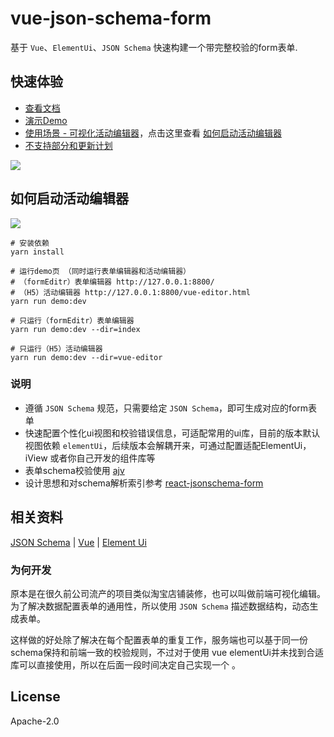 # vue-json-schema-form
基于 `Vue`、`ElementUi`、`JSON Schema` 快速构建一个带完整校验的form表单.

## 快速体验
* [查看文档](https://vue-json-schema-form.lljj.me/ "Vue JSON Schema Docs")
* [演示Demo](https://form.lljj.me/ "Vue JSON Schema Form Demo")
* [使用场景 - 可视化活动编辑器](https://form.lljj.me/vue-editor.html)，点击这里查看 [如何启动活动编辑器](#如何启动活动编辑器)
* [不支持部分和更新计划](https://vue-json-schema-form.lljj.me/zh/guide/todo.html)

![](https://lljj-xxxx.oss-cn-hongkong.aliyuncs.com/vue-json-schema-form.gif)

## 如何启动活动编辑器

![](https://lljj-xxxx.oss-cn-hongkong.aliyuncs.com/vue-editor.jpg)

```ssh
# 安装依赖
yarn install

# 运行demo页 （同时运行表单编辑器和活动编辑器）
# （formEditr）表单编辑器 http://127.0.0.1:8800/
# （H5）活动编辑器 http://127.0.0.1:8800/vue-editor.html
yarn run demo:dev

# 只运行（formEditr）表单编辑器
yarn run demo:dev --dir=index

# 只运行（H5）活动编辑器
yarn run demo:dev --dir=vue-editor

```

### 说明
* 遵循 `JSON Schema` 规范，只需要给定 `JSON Schema`，即可生成对应的form表单
* 快速配置个性化ui视图和校验错误信息，可适配常用的ui库，目前的版本默认视图依赖 `elementUi`，后续版本会解耦开来，可通过配置适配ElementUi，iView 或者你自己开发的组件库等
* 表单schema校验使用  [ajv](https://github.com/epoberezkin/ajv)
* 设计思想和对schema解析索引参考 [react-jsonschema-form](https://github.com/rjsf-team/react-jsonschema-form)

## 相关资料
[JSON Schema](https://json-schema.org/understanding-json-schema/index.html) |
[Vue](https://cn.vuejs.org/) |
[Element Ui](https://element.eleme.io/)

### 为何开发
原本是在很久前公司流产的项目类似淘宝店铺装修，也可以叫做前端可视化编辑。为了解决数据配置表单的通用性，所以使用 `JSON Schema` 描述数据结构，动态生成表单。

这样做的好处除了解决在每个配置表单的重复工作，服务端也可以基于同一份schema保持和前端一致的校验规则，不过对于使用 vue elementUi并未找到合适库可以直接使用，所以在后面一段时间决定自己实现一个 。

## License
Apache-2.0
